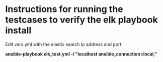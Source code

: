 # Instructions for running the testcases to verify the elk playbook install

Edit vars.yml with the elastic search ip address and port

**ansible-playbook elk_test.yml -i "localhost ansible_connection=local,"**
